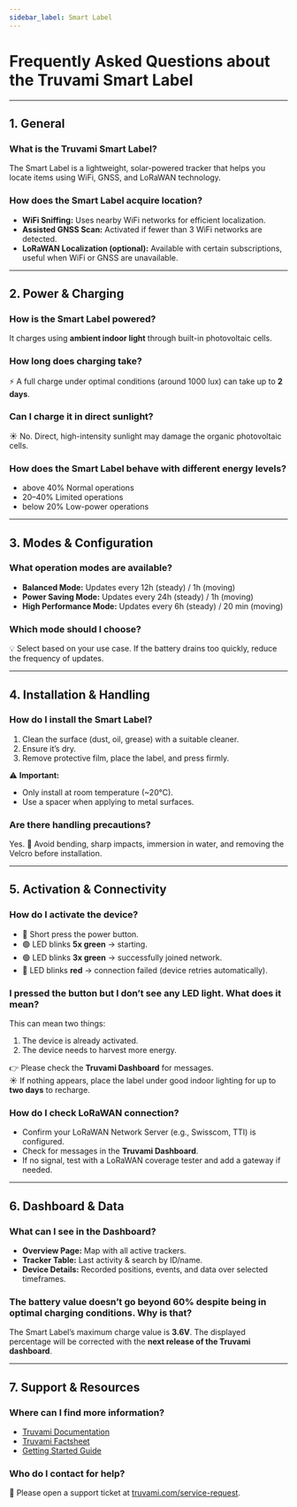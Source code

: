 ```yaml
---
sidebar_label: Smart Label
---
```


#  Frequently Asked Questions about the Truvami Smart Label

---


## 1. General

### What is the Truvami Smart Label?
The Smart Label is a lightweight, solar-powered tracker that helps you locate items using WiFi, GNSS, and LoRaWAN technology.  

### How does the Smart Label acquire location? 
-  **WiFi Sniffing:** Uses nearby WiFi networks for efficient localization.  
-  **Assisted GNSS Scan:** Activated if fewer than 3 WiFi networks are detected.  
-  **LoRaWAN Localization (optional):** Available with certain subscriptions, useful when WiFi or GNSS are unavailable.  

---

##  2. Power & Charging

### How is the Smart Label powered? 
It charges using **ambient indoor light** through built-in photovoltaic cells.  

###  How long does charging take? 
⚡ A full charge under optimal conditions (around 1000 lux) can take up to **2 days**.  

###  Can I charge it in direct sunlight? 
☀ No. Direct, high-intensity sunlight may damage the organic photovoltaic cells.  

### How does the Smart Label behave with different energy levels?
- above 40% Normal operations  
- 20–40% Limited operations  
- below 20% Low-power operations  

---

## 3.  Modes & Configuration

###  What operation modes are available?
-  **Balanced Mode:** Updates every 12h (steady) / 1h (moving)  
-  **Power Saving Mode:** Updates every 24h (steady) / 1h (moving)  
-  **High Performance Mode:** Updates every 6h (steady) / 20 min (moving)  

###  Which mode should I choose?
💡 Select based on your use case. If the battery drains too quickly, reduce the frequency of updates.  

---

## 4. Installation & Handling

###  How do I install the Smart Label?  
1.  Clean the surface (dust, oil, grease) with a suitable cleaner.  
2.  Ensure it’s dry.  
3.  Remove protective film, place the label, and press firmly.  

⚠️ **Important:**  
- Only install at room temperature (~20°C).  
- Use a spacer when applying to metal surfaces.  

### Are there handling precautions?
Yes. 🚫 Avoid bending, sharp impacts, immersion in water, and removing the Velcro before installation.  

---

## 5.  Activation & Connectivity

### How do I activate the device?
- 🔘 Short press the power button.  
- 🟢 LED blinks **5x green** → starting.  
- 🟢 LED blinks **3x green** → successfully joined network.  
- 🔴 LED blinks **red** → connection failed (device retries automatically).  

###  I pressed the button but I don’t see any LED light. What does it mean?
This can mean two things:  
1. The device is already activated.  
2. The device needs to harvest more energy.  

👉 Please check the **Truvami Dashboard** for messages.  
☀️ If nothing appears, place the label under good indoor lighting for up to **two days** to recharge.  

###  How do I check LoRaWAN connection?
-  Confirm your LoRaWAN Network Server (e.g., Swisscom, TTI) is configured.  
-  Check for messages in the **Truvami Dashboard**.  
-  If no signal, test with a LoRaWAN coverage tester and add a gateway if needed.  

---

## 6. Dashboard & Data

### What can I see in the Dashboard?
- **Overview Page:** Map with all active trackers.  
- **Tracker Table:** Last activity & search by ID/name.  
- **Device Details:** Recorded positions, events, and data over selected timeframes.  

###  The battery value doesn’t go beyond 60% despite being in optimal charging conditions. Why is that? 
The Smart Label’s maximum charge value is **3.6V**. The displayed percentage will be corrected with the **next release of the Truvami dashboard**.  

---

## 7. Support & Resources

###  Where can I find more information? 
- [Truvami Documentation](https://docs.truvami.com/docs/welcome)  
- [Truvami Factsheet](https://truvami.com/wp-content/uploads/2024/09/truvami-smart-label-factsheet.pdf)  
- [Getting Started Guide](https://docs.truvami.com/docs/Getting-started/smart%20label/)  

### Who do I contact for help? 
💬 Please open a support ticket at [truvami.com/service-request](https://truvami.com/service-request).  
